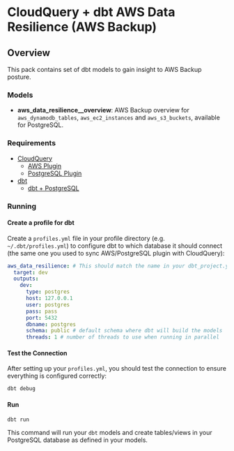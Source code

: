 # CloudQuery + dbt AWS Data Resilience (AWS Backup)

## Overview

This pack contains set of dbt models to gain insight to AWS Backup posture.

### Models

- **aws_data_resilience\_\_overview**: AWS Backup overview for `aws_dynamodb_tables`, `aws_ec2_instances` and `aws_s3_buckets`, available for PostgreSQL.

### Requirements

- [CloudQuery](https://www.cloudquery.io/docs/quickstart)
  - [AWS Plugin](https://www.cloudquery.io/docs/plugins/sources/aws/overview)
  - [PostgreSQL Plugin](https://www.cloudquery.io/docs/plugins/destinations/postgresql/overview)
- [dbt](https://docs.getdbt.com/docs/core/pip-install)
  - [dbt + PostgreSQL](https://docs.getdbt.com/docs/core/connect-data-platform/postgres-setup)

### Running

#### Create a profile for dbt

Create a `profiles.yml` file in your profile directory (e.g. `~/.dbt/profiles.yml`) to configure dbt to which database it should connect (the same one you used to sync AWS/PostgreSQL plugin with CloudQuery):

```yaml
aws_data_resilience: # This should match the name in your dbt_project.yml
  target: dev
  outputs:
    dev:
      type: postgres
      host: 127.0.0.1
      user: postgres
      pass: pass
      port: 5432
      dbname: postgres
      schema: public # default schema where dbt will build the models
      threads: 1 # number of threads to use when running in parallel
```

#### Test the Connection

After setting up your `profiles.yml`, you should test the connection to ensure everything is configured correctly:

```bash
dbt debug
```

#### Run

`dbt run`

This command will run your `dbt` models and create tables/views in your PostgreSQL database as defined in your models.